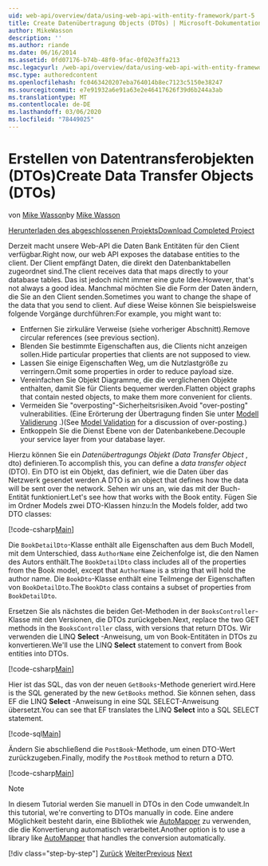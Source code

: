 ```yaml
---
uid: web-api/overview/data/using-web-api-with-entity-framework/part-5
title: Create Datenübertragung Objects (DTOs) | Microsoft-Dokumentation
author: MikeWasson
description: ''
ms.author: riande
ms.date: 06/16/2014
ms.assetid: 0fd07176-b74b-48f0-9fac-0f02e3ffa213
msc.legacyurl: /web-api/overview/data/using-web-api-with-entity-framework/part-5
msc.type: authoredcontent
ms.openlocfilehash: fc0463420207eba764014b8ec7123c5150e38247
ms.sourcegitcommit: e7e91932a6e91a63e2e46417626f39d6b244a3ab
ms.translationtype: MT
ms.contentlocale: de-DE
ms.lasthandoff: 03/06/2020
ms.locfileid: "78449025"
---
```

# <a name="create-data-transfer-objects-dtos"></a><span data-ttu-id="ea3d9-102">Erstellen von Datentransferobjekten (DTOs)</span><span class="sxs-lookup"><span data-stu-id="ea3d9-102">Create Data Transfer Objects (DTOs)</span></span>

<span data-ttu-id="ea3d9-103">von [Mike Wasson](https://github.com/MikeWasson)</span><span class="sxs-lookup"><span data-stu-id="ea3d9-103">by [Mike Wasson](https://github.com/MikeWasson)</span></span>

[<span data-ttu-id="ea3d9-104">Herunterladen des abgeschlossenen Projekts</span><span class="sxs-lookup"><span data-stu-id="ea3d9-104">Download Completed Project</span></span>](https://github.com/MikeWasson/BookService)

<span data-ttu-id="ea3d9-105">Derzeit macht unsere Web-API die Daten Bank Entitäten für den Client verfügbar.</span><span class="sxs-lookup"><span data-stu-id="ea3d9-105">Right now, our web API exposes the database entities to the client.</span></span> <span data-ttu-id="ea3d9-106">Der Client empfängt Daten, die direkt den Datenbanktabellen zugeordnet sind.</span><span class="sxs-lookup"><span data-stu-id="ea3d9-106">The client receives data that maps directly to your database tables.</span></span> <span data-ttu-id="ea3d9-107">Das ist jedoch nicht immer eine gute Idee.</span><span class="sxs-lookup"><span data-stu-id="ea3d9-107">However, that's not always a good idea.</span></span> <span data-ttu-id="ea3d9-108">Manchmal möchten Sie die Form der Daten ändern, die Sie an den Client senden.</span><span class="sxs-lookup"><span data-stu-id="ea3d9-108">Sometimes you want to change the shape of the data that you send to client.</span></span> <span data-ttu-id="ea3d9-109">Auf diese Weise können Sie beispielsweise folgende Vorgänge durchführen:</span><span class="sxs-lookup"><span data-stu-id="ea3d9-109">For example, you might want to:</span></span>

- <span data-ttu-id="ea3d9-110">Entfernen Sie zirkuläre Verweise (siehe vorheriger Abschnitt).</span><span class="sxs-lookup"><span data-stu-id="ea3d9-110">Remove circular references (see previous section).</span></span>
- <span data-ttu-id="ea3d9-111">Blenden Sie bestimmte Eigenschaften aus, die Clients nicht anzeigen sollen.</span><span class="sxs-lookup"><span data-stu-id="ea3d9-111">Hide particular properties that clients are not supposed to view.</span></span>
- <span data-ttu-id="ea3d9-112">Lassen Sie einige Eigenschaften Weg, um die Nutzlastgröße zu verringern.</span><span class="sxs-lookup"><span data-stu-id="ea3d9-112">Omit some properties in order to reduce payload size.</span></span>
- <span data-ttu-id="ea3d9-113">Vereinfachen Sie Objekt Diagramme, die die verglichenen Objekte enthalten, damit Sie für Clients bequemer werden.</span><span class="sxs-lookup"><span data-stu-id="ea3d9-113">Flatten object graphs that contain nested objects, to make them more convenient for clients.</span></span>
- <span data-ttu-id="ea3d9-114">Vermeiden Sie "overposting"-Sicherheitsrisiken.</span><span class="sxs-lookup"><span data-stu-id="ea3d9-114">Avoid "over-posting" vulnerabilities.</span></span> <span data-ttu-id="ea3d9-115">(Eine Erörterung der Übertragung finden Sie unter [Modell Validierung](../../formats-and-model-binding/model-validation-in-aspnet-web-api.md) .)</span><span class="sxs-lookup"><span data-stu-id="ea3d9-115">(See [Model Validation](../../formats-and-model-binding/model-validation-in-aspnet-web-api.md) for a discussion of over-posting.)</span></span>
- <span data-ttu-id="ea3d9-116">Entkoppeln Sie die Dienst Ebene von der Datenbankebene.</span><span class="sxs-lookup"><span data-stu-id="ea3d9-116">Decouple your service layer from your database layer.</span></span>

<span data-ttu-id="ea3d9-117">Hierzu können Sie ein *Datenübertragungs Objekt (Data Transfer Object* , dto) definieren.</span><span class="sxs-lookup"><span data-stu-id="ea3d9-117">To accomplish this, you can define a *data transfer object* (DTO).</span></span> <span data-ttu-id="ea3d9-118">Ein DTO ist ein Objekt, das definiert, wie die Daten über das Netzwerk gesendet werden.</span><span class="sxs-lookup"><span data-stu-id="ea3d9-118">A DTO is an object that defines how the data will be sent over the network.</span></span> <span data-ttu-id="ea3d9-119">Sehen wir uns an, wie das mit der Buch-Entität funktioniert.</span><span class="sxs-lookup"><span data-stu-id="ea3d9-119">Let's see how that works with the Book entity.</span></span> <span data-ttu-id="ea3d9-120">Fügen Sie im Ordner Models zwei DTO-Klassen hinzu:</span><span class="sxs-lookup"><span data-stu-id="ea3d9-120">In the Models folder, add two DTO classes:</span></span>

[!code-csharp[Main](part-5/samples/sample1.cs)]

<span data-ttu-id="ea3d9-121">Die `BookDetailDto`-Klasse enthält alle Eigenschaften aus dem Buch Modell, mit dem Unterschied, dass `AuthorName` eine Zeichenfolge ist, die den Namen des Autors enthält.</span><span class="sxs-lookup"><span data-stu-id="ea3d9-121">The `BookDetailDto` class includes all of the properties from the Book model, except that `AuthorName` is a string that will hold the author name.</span></span> <span data-ttu-id="ea3d9-122">Die `BookDto`-Klasse enthält eine Teilmenge der Eigenschaften von `BookDetailDto`.</span><span class="sxs-lookup"><span data-stu-id="ea3d9-122">The `BookDto` class contains a subset of properties from `BookDetailDto`.</span></span>

<span data-ttu-id="ea3d9-123">Ersetzen Sie als nächstes die beiden Get-Methoden in der `BooksController`-Klasse mit den Versionen, die DTOs zurückgeben.</span><span class="sxs-lookup"><span data-stu-id="ea3d9-123">Next, replace the two GET methods in the `BooksController` class, with versions that return DTOs.</span></span> <span data-ttu-id="ea3d9-124">Wir verwenden die LINQ **Select** -Anweisung, um von Book-Entitäten in DTOs zu konvertieren.</span><span class="sxs-lookup"><span data-stu-id="ea3d9-124">We'll use the LINQ **Select** statement to convert from Book entities into DTOs.</span></span>

[!code-csharp[Main](part-5/samples/sample2.cs)]

<span data-ttu-id="ea3d9-125">Hier ist das SQL, das von der neuen `GetBooks`-Methode generiert wird.</span><span class="sxs-lookup"><span data-stu-id="ea3d9-125">Here is the SQL generated by the new `GetBooks` method.</span></span> <span data-ttu-id="ea3d9-126">Sie können sehen, dass EF die LINQ **Select** -Anweisung in eine SQL SELECT-Anweisung übersetzt.</span><span class="sxs-lookup"><span data-stu-id="ea3d9-126">You can see that EF translates the LINQ **Select** into a SQL SELECT statement.</span></span>

[!code-sql[Main](part-5/samples/sample3.sql)]

<span data-ttu-id="ea3d9-127">Ändern Sie abschließend die `PostBook`-Methode, um einen DTO-Wert zurückzugeben.</span><span class="sxs-lookup"><span data-stu-id="ea3d9-127">Finally, modify the `PostBook` method to return a DTO.</span></span>

[!code-csharp[Main](part-5/samples/sample4.cs)]

> [!NOTE]
> <span data-ttu-id="ea3d9-128">In diesem Tutorial werden Sie manuell in DTOs in den Code umwandelt.</span><span class="sxs-lookup"><span data-stu-id="ea3d9-128">In this tutorial, we're converting to DTOs manually in code.</span></span> <span data-ttu-id="ea3d9-129">Eine andere Möglichkeit besteht darin, eine Bibliothek wie [AutoMapper](http://automapper.org/) zu verwenden, die die Konvertierung automatisch verarbeitet.</span><span class="sxs-lookup"><span data-stu-id="ea3d9-129">Another option is to use a library like [AutoMapper](http://automapper.org/) that handles the conversion automatically.</span></span>
> 
> [!div class="step-by-step"]
> <span data-ttu-id="ea3d9-130">[Zurück](part-4.md)
> [Weiter](part-6.md)</span><span class="sxs-lookup"><span data-stu-id="ea3d9-130">[Previous](part-4.md)
[Next](part-6.md)</span></span>
